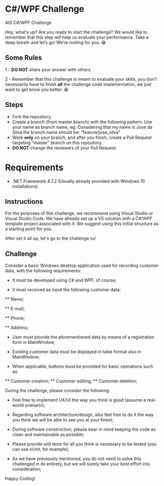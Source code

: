 ﻿# C#/WPF Challenge

AIS C#/WPF Challenge

Hey, what's up? Are you ready to start the challenge? We would like to remember that this step will help us evaluate your performance. Take a deep breath and let’s go!
We’re rooting for you. 😁

## Some Rules

1 - **DO NOT** share your answer with others.

2 - Remember that this challenge is meant to evaluate your skills, you don't necessarily have to finish **all** the challenge code implementation, we just want to get know you better. 😁

## Steps

- Fork the repository.
- Create a branch (from master branch) with the following pattern:
  Use your name as branch name, eg:
  Considering that my name is Jose da Silva the branch name should be: "feature/jose_silva"
- Work **only** on your branch, and after you finish, create a Pull Request targeting "master" branch on this repository.
- **DO NOT** change the reviewers of your Pull Request.

# Requirements 

* .NET Framework 4.7.2 (Usually already provided with Windows 10 installations)

## Instructions
For the purposes of this challenge, we recommend using Visual Studio or Visual Studio Code.
We have already set up a VS solution with a C#/WPF template project associated with it.
We suggest using this initial structure as a starting point for you.

After set it all up, let's go to the challenge \o/

## Challenge 

Consider a basic Windows desktop application used for recording customer data, with the following requirements:

* It must be developed using C# and WPF, of course;

* It must received as input the following customer data:

** Name;

** E-mail;

** Phone;

** Address;

* User must provide the aforementioned data by means of a registration form in MainWindow;

* Existing customer data must be displayed in table format also in MainWindow;

* When applicable, buttons must be provided for basic operations such as:

** Customer creation;
** Customer editing;
** Customer deletion;

During the challenge, please consider the following:

* Feel free to implement UX/UI the way you think is good (assume a real-world scenario);

* Regarding software architecture/design, also feel free to do it the way you think we will be able to see you at your finest;

* During software construction, please bear in mind keeping the code as clean and maintainable as possible;

* Please provide unit tests for all you think is necessary to be tested (you can use xUnit, for example);

* As we have previously mentioned, you do not need to solve this challenged in its entirety, but we will surely take your best effort into consideration;

Happy Coding!